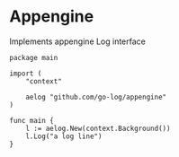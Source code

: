 # Appengine

Implements appengine Log interface

```
package main

import (
	"context"

	aelog "github.com/go-log/appengine"
)

func main {
	l := aelog.New(context.Background())
	l.Log("a log line")
}
```
